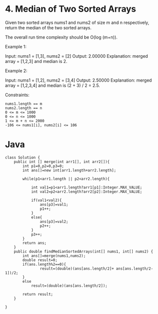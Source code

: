 # 4. Median of Two Sorted Arrays

Given two sorted arrays nums1 and nums2 of size m and n respectively, return the median of the two sorted arrays.

The overall run time complexity should be O(log (m+n)).

 
Example 1:

Input: nums1 = [1,3], nums2 = [2]
Output: 2.00000
Explanation: merged array = [1,2,3] and median is 2.

Example 2:

Input: nums1 = [1,2], nums2 = [3,4]
Output: 2.50000
Explanation: merged array = [1,2,3,4] and median is (2 + 3) / 2 = 2.5.


Constraints:

    nums1.length == m
    nums2.length == n
    0 <= m <= 1000
    0 <= n <= 1000
    1 <= m + n <= 2000
    -106 <= nums1[i], nums2[i] <= 106

# Java
```
class Solution {
    public int [] merge(int arr1[], int arr2[]){
        int p1=0,p2=0,p3=0;
        int ans[]=new int[arr1.length+arr2.length];

        while(p1<arr1.length || p2<arr2.length){

            int val1=p1<arr1.length?arr1[p1]:Integer.MAX_VALUE;
            int val2=p2<arr2.length?arr2[p2]:Integer.MAX_VALUE;

            if(val1<val2){
                ans[p3]=val1;
                p1++;
            }
            else{
                ans[p3]=val2;
                p2++;
            }
            p3++;
        }
        return ans;
    }
    public double findMedianSortedArrays(int[] nums1, int[] nums2) {
        int ans[]=merge(nums1,nums2);
        double result=0;
        if(ans.length%2==0){
                result=(double)(ans[ans.length/2]+ ans[ans.length/2-1])/2;
        }
        else
            result=(double)(ans[ans.length/2]);
        
        return result;
    }
    
}

```

